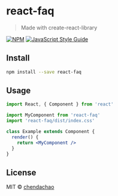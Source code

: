 # react-faq

> Made with create-react-library

[![NPM](https://img.shields.io/npm/v/react-faq.svg)](https://www.npmjs.com/package/react-faq) [![JavaScript Style Guide](https://img.shields.io/badge/code_style-standard-brightgreen.svg)](https://standardjs.com)

## Install

```bash
npm install --save react-faq
```

## Usage

```jsx
import React, { Component } from 'react'

import MyComponent from 'react-faq'
import 'react-faq/dist/index.css'

class Example extends Component {
  render() {
    return <MyComponent />
  }
}
```

## License

MIT © [chendachao](https://github.com/chendachao)
